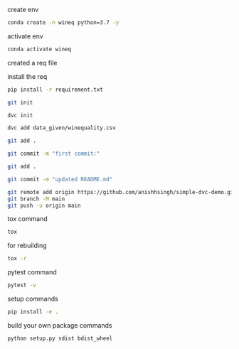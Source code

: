 create env


```bash
conda create -n wineq python=3.7 -y
```

activate env
```bash
conda activate wineq
```

created a req file

install the req
```bash
pip install -r requirement.txt
```
```bash
git init
```
```bash
dvc init
```
```bash
dvc add data_given/winequality.csv
```
```bash
git add .
```
```bash
git commit -m "first commit:"
```
```bash
git add .
```
```bash
git commit -m "updated README.md"
```
```bash
git remote add origin https://github.com/anishhsingh/simple-dvc-demo.git
git branch -M main
git push -u origin main
```

tox command
```bash
tox 
```
for rebuilding
```bash
tox -r
```
pytest command
```bash
pytest -v
```

setup commands
```bash
pip install -e .
```

build your own package commands
```bash
python setup.py sdist bdist_wheel
```
